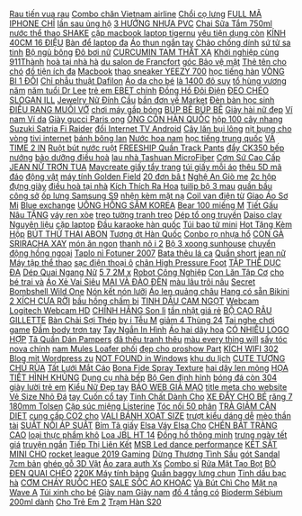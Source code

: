 [Rau tiến vua rau](https://pds4.ndk.vn/p0/172/184/rau-tien-vua-rau-cung-dinh-hang-moi-xanh-dep-250g-so-sanh-danh-gia/) [Combo chăn Vietnam airline](https://pds4.ndk.vn/p0/160/826/combo-chan-vietnam-airline-so-sanh-danh-gia/) [Chổi cọ lưng](https://pds3.ndk.vn/p0/113/14/choi-co-lung-so-sanh-danh-gia/) [FULL MÃ IPHONE CHỈ](https://pds5.ndk.vn/p0/207/926/gia-cuc-soc-cuong-luc-full-ma-iphone-chi-5k-phu-kien-gia-tot-so-sanh-danh-gia/) [lần sau ủng hộ](https://pds.ndk.vn/p0/7/91/ao-tran-bong-quan-quan-ngu-vv-nhan-hang-deplan-sau-ung-ho-tiep-nhe-nhe-nhe-nhe-nhe-nhe-nhe-nhe-nhe-nhe-nhe-so-sanh-danh-gia/) [3 HƯỚNG NHỰA PVC](https://pds3.ndk.vn/p0/103/669/bo-10-cai-co-goc-3-huong-nhua-pvc-phi-27-so-sanh-danh-gia/) [Chai Sữa Tắm 750ml](https://pds5.ndk.vn/p0/227/717/combo-3-chai-sua-tam-750ml-dau-goi-400ml-dau-xa-400ml-olive-chinh-hang-bioaqua-so-sanh-danh-gia/) [nước thể thao SHAKE](https://pds.ndk.vn/p0/43/832/binh-lac-binh-nuoc-the-thao-shake-me-so-sanh-danh-gia/) [cặp macbook laptop tigernu](https://pds4.ndk.vn/p0/174/94/cap-macbook-laptop-tigernu-xin-so-sanh-danh-gia/) [yêu tiện dụng còn](https://dongvat2.blogspot.com/2020/03/giam-gia-vi-ung-tien-xu-thiet-ke-kieu.html) [KÍNH 40CM 16 ĐIỆU](https://pds4.ndk.vn/p0/199/747/dong-ho-treo-tuong-co-nhac-duong-kinh-40cm-16-dieu-nhac-go-bao-gio-dong-ho-kim-troi-so-noi-3d-so-sanh-danh-gia/) [Bàn để laptop đa](https://pds4.ndk.vn/p0/181/450/ban-de-laptop-da-nang-ban-hoc-cho-be-so-sanh-danh-gia/) [Áo thun ngắn tay](https://sites.google.com/site/maymay1xs/ao-thun-ngan-tay) [Chảo chống dính](https://pds6.ndk.vn/p0/253/825/chao-chong-dinh-so-sanh-danh-gia/) [sứ tử sa tinh](https://pds6.ndk.vn/p0/261/893/bo-am-chen-gom-su-tu-sa-tinh-hoa-tra-dao-so-sanh-danh-gia/) [Bộ ngủ bông](https://pds2.ndk.vn/p0/92/970/bo-ngu-bong-so-sanh-danh-gia/) [Đô bơi nữ](https://pds4.ndk.vn/p0/195/257/do-boi-nu-so-sanh-danh-gia/) [CURCUMIN TAM THẤT XẠ](https://pds.ndk.vn/p0/64/844/tinh-chat-nghe-nano-curcumin-tam-that-xa-den-va-coenzym-q10-so-sanh-danh-gia/) [Khởi nghiệp cùng 911Thành](https://magioithieumomo.haitrieuweb.com/p0/1/922/khoi-nghiep-cung-911thanh-pho-giai-tri-ma-momo/) [hoà tại nhà hà](https://suadieuhoatainhanoi.blogspot.com/2017/12/huong-dan-ang-ky-atroxcoin-chuyen.html) [du salon de Francfort](http://cv.xn--kimtinonline1-jr2g7a.vn/p0/0/635/en-direct-du-salon-de-francfort-2011-video-la-honda-civi-kiem-tien-affiliate-civi-vn/) [góc Bảo vệ mặt](https://pds.ndk.vn/p0/21/110/op-likgus-cuong-luc-tpu-trong-suot-chong-ochong-xuocvien-silicon-chong-soc-4-gocbao-ve-mat-lung-va-camera-iphone-so-sanh-danh-gia/) [Thẻ tên cho chó](https://pds5.ndk.vn/p0/205/258/the-ten-cho-cho-meo-so-sanh-danh-gia/) [đồ tiện ích đa](https://pds.ndk.vn/p0/6/297/gio-treo-do-tien-ich-da-nang-vrg00799003-combo-2-so-sanh-danh-gia/) [Macbook](https://macbookc.blogspot.com) [thao sneaker YEEZY 700](https://pds2.ndk.vn/p0/82/529/giay-the-thao-sneaker-yeezy-700-stt-full-box-so-sanh-danh-gia/) [học tiếng hàn](https://hoctienghan0.blogspot.com/2018/01/vtc14phat-hien-nhieu-my-phm-chua-nong-o.html) [VÒNG BI 1 ĐÔI](https://pds6.ndk.vn/p0/285/783/bo-rotor-va-stator-may-mai-goc-gws-6-100-kem-02-vong-bi-1-doi-than-so-sanh-danh-gia/) [Chỉ phẫu thuật Dafilon](https://pds6.ndk.vn/p0/278/894/chi-phau-thuat-dafilon-60-so-sanh-danh-gia/) [Áo da cho bé](https://pds6.ndk.vn/p0/293/82/ao-da-cho-be-so-sanh-danh-gia/) [là 1400 đô suy](https://magioithieumomo.haitrieuweb.com/p0/2/387/tong-thu-nhap-ve-vi-momo-la-1400-do-suy-ra-la-gan-15000trieu-usd-ma-momo/) [tổ hùng vương năm](https://khuyenmaiinet.haitrieuweb.com/p0/4/944/gio-to-hung-vuong-nam-2020-px-p-danh-gia-inet/) [năm tuổi Dr Lee](https://pds6.ndk.vn/p0/283/164/chiet-xuat-nam-dong-trung-ha-thao-va-hong-sam-han-quoc-6-nam-tuoi-dr-lee-x-chong-kun-dang-70ml-x-30-goi-so-sanh-danh-gia/) [trẻ em EBET chính](https://pds4.ndk.vn/p0/161/608/giay-da-bong-giay-san-co-tre-em-ebet-chinh-hang-so-sanh-danh-gia/) [Đồng Hồ Đôi Điện](https://pds3.ndk.vn/p0/102/841/dong-ho-doi-dien-tu-skmei-0955-dha431-xanh-duong-size-trung-so-sanh-danh-gia/) [ĐEO CHÉO SLOGAN ILL](https://pds5.ndk.vn/p0/219/22/gia-soc-tui-tote-deo-cheo-slogan-ill-even-share-de-thuong-bati-store-so-sanh-danh-gia/) [Jewelry Nữ Đính Cầu](https://pds.ndk.vn/p0/53/400/bong-tai-silver-y-s925-bao-ngoc-jewelry-nu-dinh-cau-vong-b-1454-so-sanh-danh-gia/) [bắn đơn về Market](http://xn--kimtinonline1-jr2g7a.vn/p0/0/73/huong-dan-ban-don-ve-market-place-accesstrade-bang-api-kiem-tien-online-accesstrade/) [Đèn bàn học sinh](https://pds3.ndk.vn/p0/129/120/den-ban-hoc-sinh-so-sanh-danh-gia/) [ĐIỀU RANG MUỐI VỠ](https://pds6.ndk.vn/p0/267/227/hat-dieu-rang-muoi-vo-doi-loai-a-1kg-so-sanh-danh-gia/) [chơi máy gắp bóng](https://pds4.ndk.vn/p0/199/560/do-choi-may-gap-bong-pin-nhac-den-sd155-so-sanh-danh-gia/) [BÚP BÊ BÚP BÊ](https://pds6.ndk.vn/p0/256/970/bup-be-bup-be-so-sanh-danh-gia/) [Giày hài nữ đẹp](https://pds2.ndk.vn/p0/68/130/giay-hai-nu-dep-so-sanh-danh-gia/) [Ví nam Ví da](https://pds6.ndk.vn/p0/292/894/vi-nam-vi-nam-vi-nam-vi-da-nam-cao-cap-so-sanh-danh-gia/) [Giày gucci Paris ong](https://pds5.ndk.vn/p0/218/816/giay-gucci-paris-ong-2019-trang-so-sanh-danh-gia/) [ỐNG CÔN HÀN QUỐC](https://pds5.ndk.vn/p0/204/649/quan-kaki-nam-ong-con-han-quoc-cao-cap-so-sanh-danh-gia/) [hộp 100 cây nhang](https://pds5.ndk.vn/p0/238/510/bo-1-hop-100-cay-nhang-que-nhang-sach-rat-thom-so-sanh-danh-gia/) [Suzuki Satria Fi Raider](https://pds.ndk.vn/p0/15/878/cao-su-gap-suzuki-satria-fi-raider-fi-cao-su-gap-xipo-so-sanh-danh-gia/) [đổi Internet TV Android](https://tiviinternet1.blogspot.com/2019/12/giam-gia-thiet-bi-chuyen-oi-internet-tv.html) [Cây lăn bụi lông](https://pds.ndk.vn/p0/16/12/cay-lan-bui-long-cho-meo-cho-tham-ao-hay-sofa-so-sanh-danh-gia/) [nịt bụng cho vòng](https://pds5.ndk.vn/p0/0/291/quan-gen-nit-bung-cho-vong-eo-thon-gon-so-sanh-danh-gia/) [tivi internet](https://tiviinternet1.blogspot.com/2017/11/thvl-cuoi-xuyen-viet-vong-tuyen-sinh-ho.html) [bánh bông lan](https://pds4.ndk.vn/p0/178/710/banh-bong-lan-so-sanh-danh-gia/) [Nước hoa nam](https://sites.google.com/site/totnhat1x1/nuoc-hoa-nam) [học tiếng trung quốc](https://hoctiengtrungquoc0.blogspot.com/2018/04/vat-vo-ong-ho-sieu-xin-en-tu-samsung.html) [VÀ TIME 2 IN](https://hoctienghan0.blogspot.com/2019/10/chi-con-58995-ong-ho-bao-vol-va-time-2.html) [Ruột bút nước ruột](https://pds3.ndk.vn/p0/128/411/ruot-but-nuoc-ruot-but-nuoc-so-sanh-danh-gia/) [FREESHIP Quần Track Pants](https://pds.ndk.vn/p0/55/69/freeship-quan-track-pants-1-soc-danh-cho-namnu-du-3-mau-ke-trangdovang-anh-that-so-sanh-danh-gia/) [đẩy CK350 bếp nướng](https://pds5.ndk.vn/p0/218/721/bep-nuong-bep-nuong-ngoai-troi-ck350bep-nuong-co-banh-xe-day-ck350bep-nuong-da-ngoai-so-sanh-danh-gia/) [bảo dưỡng điều hoà](https://baoduongdieuhoatainhanoi.blogspot.com/2017/07/2017-da-pvi-8-cuc-inverter-tu-dien.html) [lau nhà Tashuan MicroFiber](https://pds6.ndk.vn/p0/281/330/bo-lau-nha-tashuan-microfiber-ts-5327-so-sanh-danh-gia/) [Cơm Sứ Cao Cấp](https://pds6.ndk.vn/p0/273/903/bo-hop-com-su-cao-cap-dong-hwa-mau-pastel-bh007s3-so-sanh-danh-gia/) [JEAN NỮ TRƠN TUA](https://pds7.ndk.vn/p0/310/699/quan-jean-nu-tron-tua-lai-co-gian-so-sanh-danh-gia/) [Maycreate giấy tẩy trang](https://pds.ndk.vn/p0/31/795/bong-tay-trang-maycreate-giay-tay-trang-3-lop-noi-dia-trung-cao-cap-goi-50-222-mieng-so-sanh-danh-gia/) [túi giấy mỗi áo](https://pds5.ndk.vn/p0/231/210/ao-phong-kaws-tang-kem-tui-giay-moi-ao-anh-video-that-mau-1-so-sanh-danh-gia/) [thêu 5D mã đáo](https://pds.ndk.vn/p0/58/93/tranh-theu-5d-ma-dao-thanh-cong-so-sanh-danh-gia/) [động vật](https://dongvat2.blogspot.com/2017/12/9coupon-gioi-thieu-cong-cu-san-ve-may.html) [máy tính Golden Field](https://pds.ndk.vn/p0/10/911/ngon-may-tinh-golden-field-atx-gf480-so-sanh-danh-gia/) [20 đơn bâ t](https://pds5.ndk.vn/p0/224/873/ma-hllocxuan-giam-20-don-bat-ki-bien-ap-2000va-lioa-dn020-doi-nguon-ha-ap-1-pha-vao-220v-ra-100v-120v-so-sanh-danh-gia/) [Nghệ An Giò me](https://pds6.ndk.vn/p0/260/310/500g-dac-san-gio-be-nghe-angio-me-nghe-an-tai-da-nang-so-sanh-danh-gia/) [2c hộp đựng giày](https://pds4.ndk.vn/p0/167/600/2c-hop-dung-giay-so-sanh-danh-gia/) [điều hoà tại nhà](https://baoduongdieuhoatainhanoi.blogspot.com/2017/07/thi-cong-lap-at-ong-thong-gio-chuyen.html) [Kích Thích Ra Hoa](https://pds4.ndk.vn/p0/188/225/kich-thich-ra-hoa-so-sanh-danh-gia/) [tuilip bộ 3 mau](https://pds5.ndk.vn/p0/235/677/tranh-dinh-da-hoa-tuilip-bo-3-mau-kt-165x60cm-so-sanh-danh-gia/) [quần bầu công sở](https://pds3.ndk.vn/p0/110/193/quan-bau-cong-so-so-sanh-danh-gia/) [ốp lưng Samsung S9](https://pds2.ndk.vn/p0/92/573/op-lung-samsung-s9-plus-so-sanh-danh-gia/) [nhện kèm mặt nạ](https://pds3.ndk.vn/p0/144/569/set-bo-ao-choang-sieu-nhan-nhen-kem-mat-na-cho-cac-be-so-sanh-danh-gia/) [Coil van điện từ](https://pds.ndk.vn/p0/40/835/coil-van-dien-tu-duc-so-sanh-danh-gia/) [Giao Áo Sơ Mi](https://magioithieumomo.haitrieuweb.com/p0/3/219/chu-tich-zara-tu-cau-be-giao-ao-so-mi-den-vi-ty-phu-kin-tieng-giau-nhat-the-gioi-2015-ma-momo/) [Blue exchange](https://blueexchange1.blogspot.com/2018/05/nhung-truong-ai-hoc-ma-khoi-nen-quan.html) [UỐNG HỒNG SÂM KOREA](https://pds5.ndk.vn/p0/213/413/chinh-hang-vien-uong-hong-sam-korea-red-ginseng-extract-gold-60-vien-nang-mem-so-sanh-danh-gia/) [Bear 100 miếng M](https://pds.ndk.vn/p0/42/965/ta-quan-mama-bear-100-mieng-mlxl-so-sanh-danh-gia/) [Tiết Gấu Nâu TẶNG](https://pds5.ndk.vn/p0/207/429/combo-10-doi-vo-hoa-tiet-gau-nau-tang-kem-tui-so-sanh-danh-gia/) [váy ren xòe](https://pds2.ndk.vn/p0/70/309/vay-ren-xoe-so-sanh-danh-gia/) [treo tường tranh treo](https://pds5.ndk.vn/p0/218/126/tranh-treo-tuong-tranh-treo-tuong-so-sanh-danh-gia/) [Dép tổ ong truyền](https://pds3.ndk.vn/p0/127/261/dep-to-ong-truyen-thong-nhieu-mau-so-sanh-danh-gia/) [Daiso clay Nguyên liệu](https://pds.ndk.vn/p0/59/754/daiso-clay-nguyen-lieu-lam-slime-so-sanh-danh-gia/) [cặp laptop](https://pds6.ndk.vn/p0/251/501/cap-laptop-so-sanh-danh-gia/) [Đầu karaoke hàn quốc](https://pds.ndk.vn/p0/49/466/dau-karaoke-han-quoc-kumyoung-kms-s110-chinh-hang-so-sanh-danh-gia/) [Túi bao tử mini](https://pds5.ndk.vn/p0/221/784/tui-bao-tu-mini-so-sanh-danh-gia/) [Hot Tặng Kèm Hộp](https://pds4.ndk.vn/p0/150/482/dong-ho-nu-scottie-day-thep-lua-sieu-hot-tang-kem-hop-pin-du-phong-so-sanh-danh-gia/) [BÚT THỬ THAI ABON](https://pds.ndk.vn/p0/0/449/but-thu-thai-abon-so-sanh-danh-gia/) [Tương ớt Hàn Quốc](https://pds4.ndk.vn/p0/198/58/tuong-ot-han-quoc-gochujang-200gr-so-sanh-danh-gia/) [Conbo rọ nhựa hổ](https://pds.ndk.vn/p0/56/843/conbo-ro-nhua-ho-so-sanh-danh-gia/) [CON GÀ SRIRACHA XAY](https://pds3.ndk.vn/p0/140/246/thung-tuong-ot-con-ga-sriracha-xay-nhuyen-740ml-12-chai-so-sanh-danh-gia/) [món ăn ngon](https://monanngon2.blogspot.com/2018/01/co-sinh-vien-21-tuoi-nghen-ngo-vi-uoc.html) [thanh nô i 2](https://pds6.ndk.vn/p0/257/708/loa-vi-tinh-logitech-z121-am-thanh-noi-20-version-2019-so-sanh-danh-gia/) [Bộ 3 xoong sunhouse](https://pds2.ndk.vn/p0/79/527/bo-3-xoong-sunhouse-so-sanh-danh-gia/) [chuyển động hồng ngoại](https://pds6.ndk.vn/p0/256/918/dui-den-cam-ung-chuyen-dong-hong-ngoai-e27-so-sanh-danh-gia/) [Taplo nỉ Fotuner 2007](https://pds5.ndk.vn/p0/219/797/taplo-ni-fotuner-20072019-so-sanh-danh-gia/) [Bata thêu lá ca](https://pds6.ndk.vn/p0/257/573/bata-theu-la-ca-cap-so-sanh-danh-gia/) [Quần short jean nữ](https://pds6.ndk.vn/p0/295/910/quan-short-jean-nu-lung-cao-so-sanh-danh-gia/) [Máy tập thể thao](https://pds3.ndk.vn/p0/110/831/may-tap-the-thao-tai-nha-so-sanh-danh-gia/) [sạc điện thoại ô](https://pds5.ndk.vn/p0/237/150/tau-sac-dien-thoai-o-to-so-sanh-danh-gia/) [chân High Pressure Foot](https://pds6.ndk.vn/p0/286/862/bom-xe-may-xe-dap-da-nang-dung-chan-high-pressure-foot-pump-so-sanh-danh-gia/) [TẬP THỂ DỤC ĐA](https://pds6.ndk.vn/p0/267/94/dung-cu-tap-the-duc-da-nang-tummy-trimmer-so-sanh-danh-gia/) [Dép Quai Ngang Nữ](https://pds5.ndk.vn/p0/204/478/dep-quai-ngang-nu-da-bo-g5585-so-sanh-danh-gia/) [5 7 2M x](https://pds.ndk.vn/p0/33/566/chan-long-tuyet-muji-xuat-nhat-chan-muji-sieu-mat-mau-5-7-2m-x-2m3-so-sanh-danh-gia/) [Robot Công Nghiệp](https://pds5.ndk.vn/p0/213/588/robot-cong-nghiep-so-sanh-danh-gia/) [Con Lăn Tập Cơ](https://pds5.ndk.vn/p0/227/208/con-lan-tap-co-bung-so-sanh-danh-gia/) [cho bé trai và](https://pds5.ndk.vn/p0/230/580/set-10-quan-dai-cho-be-trai-va-be-gai-so-sanh-danh-gia/) [Áo Xẻ Vai Siêu](https://pds6.ndk.vn/p0/294/218/ao-xe-vai-sieu-hot-apg25-so-sanh-danh-gia/) [MAI VÀ ĐÀO ĐÈN](https://pds3.ndk.vn/p0/130/186/cay-hoa-mai-va-dao-den-led-1m2-trang-tri-tet-so-sanh-danh-gia/) [màu lâu trôi nâu](https://pds4.ndk.vn/p0/178/703/chinh-hang-chi-ke-chan-may-one-spring-ben-mau-lau-troi-nau-tu-nhien-chi-ke-may-noi-dia-trung-xp-ep02-so-sanh-danh-gia/) [Secret Bombshell Wild One](https://pds.ndk.vn/p0/45/103/phan-loai-mau-thu-10ml-xit-thom-victorias-secret-bombshellwild-one-daydream-after-partypurple-haze-so-sanh-danh-gia/) [Nón kết nón lưỡi](https://pds3.ndk.vn/p0/133/830/non-ket-non-luoi-trai-hoa-tiet-us-thoi-trang-everest-so-sanh-danh-gia/) [Áo len quảng châu](https://pds6.ndk.vn/p0/294/278/ao-len-quang-chau-so-sanh-danh-gia/) [Hang có sẵn Bikini](https://pds6.ndk.vn/p0/280/278/hang-co-san-bikini-len-moc-croptop-so-sanh-danh-gia/) [2 XÍCH CƯA RỜI](https://pds4.ndk.vn/p0/179/867/combo-2-xich-cua-roi-cho-lam-xich-gan-may-mai-loai-1-so-sanh-danh-gia/) [bầu hồng chấm bi](https://pds2.ndk.vn/p0/81/407/dam-bau-hong-cham-bi-nhi-voan-cao-cap-2019-so-sanh-danh-gia/) [TINH DẦU CAM NGỌT](https://pds2.ndk.vn/p0/73/359/tinh-dau-cam-ngot-tue-minh-10ml-so-sanh-danh-gia/) [Webcam Logitech Webcam HD](https://pds3.ndk.vn/p0/109/804/webcam-logitech-webcam-hd-c310-so-sanh-danh-gia/) [CHÍNH HÃNG Son lì](https://pds3.ndk.vn/p0/129/102/chinh-hang-son-li-lau-troi-sieu-min-moi-miss-rose-son-thoi-son-trang-diem-noi-dia-trung-az-sm02-so-sanh-danh-gia/) [tần nhật giá rẻ](https://pds5.ndk.vn/p0/212/798/noi-com-cao-tan-nhat-gia-re-com-ngon-so-sanh-danh-gia/) [BỘ CẠO RÂU GILLETTE](https://pds4.ndk.vn/p0/180/469/bo-cao-rau-gillette-so-sanh-danh-gia/) [Bàn Chải Sợi Thép](https://pds.ndk.vn/p0/59/471/ban-chai-soi-thep-66194-so-sanh-danh-gia/) [by i Tễu M](https://magioithieumomo.haitrieuweb.com/p0/3/768/den-ta-cu-di-cung-nhau-ft-linh-cao-prod-by-i-teu-mv-ma-momo/) [giảm 4 Thùng 24](https://pds.ndk.vn/p0/23/82/nhap-gro1ab1111-giam-4-thung-24-sua-nuoc-ensure-abbott-237mlchai-so-sanh-danh-gia/) [Tai nghe chơi game](https://pds3.ndk.vn/p0/115/40/tai-nghe-choi-game-so-sanh-danh-gia/) [Đầm body trơn tay](https://pds.ndk.vn/p0/46/335/dam-body-tron-tay-ngan-chat-thun-bozip-so-sanh-danh-gia/) [Tay Ngắn In Hình](https://pds.ndk.vn/p0/30/108/ao-thun-tay-ngan-in-hinh-harry-potter-so-sanh-danh-gia/) [Áo hai dây hoa](https://pds5.ndk.vn/p0/226/780/ao-hai-day-hoa-dap-noi-sang-chanh-85194-so-sanh-danh-gia/) [CÓ NHIỀU LOGO HỢP](https://pds6.ndk.vn/p0/298/158/free-ship-quan-in-co-nhieu-logo-hop-thoi-trang-quan-the-thao-phu-hop-nam-nu-in-hinh-sieu-hot-co-size-tu-35kg-den-85kg-so-sanh-danh-gia/) [Tã Quần Dán Pampers](https://pds5.ndk.vn/p0/236/407/ta-quan-dan-pampers-bich-sieu-dai-du-size-so-sanh-danh-gia/) [đã thêu tranh thêu](https://pds.ndk.vn/p0/0/79/da-theu-tranh-theu-chu-thap-thanh-pham-so-sanh-danh-gia/) [màu every thing will](https://pds3.ndk.vn/p0/141/331/ao-thun-nam-co-tron-tay-ngan-nhieu-mau-every-thing-will-be-ok-tn30-so-sanh-danh-gia/) [sấy tóc nova chính](https://pds3.ndk.vn/p0/116/167/sieu-salefree-ship-may-say-toc-may-say-toc-nova-chinh-hang-so-sanh-danh-gia/) [nam Mules Loafer phối](https://pds.ndk.vn/p0/39/887/suc-nam-mules-loafer-phoi-van-da-ran-btahome-so-sanh-danh-gia/) [đẹp cho proshow Part](https://magioithieumomo.haitrieuweb.com/p0/1/515/intro-mo-dau-gioi-thieu-video-dep-cho-proshow-part-6-ma-momo/) [KÍCH WIFI 302](https://pds4.ndk.vn/p0/171/211/kich-wifi-302-so-sanh-danh-gia/) [Blog mit Wordpress zu](https://khuyenmaiinet.haitrieuweb.com/p0/4/543/website-blog-mit-wordpress-zu-hause-hosten-home-server-selbst-bauen-teil-13-danh-gia-inet/) [NOT FOUND in Windows](https://khuyenmaiinet.haitrieuweb.com/p0/4/482/how-to-fix-inet-e-resource-not-found-in-windows-10-danh-gia-inet/) [khu du lịch](https://khudulich0.blogspot.com/2018/03/sinh-vien-ha-noi-u-tu-tin-noi-tieng-anh.html) [CUTE TƯỢNG CHÚ RÙA](https://pds.ndk.vn/p0/40/490/tuong-rua-gom-tu-sa-tuong-rua-cute-tuong-chu-rua-ngo-nghinh-so-sanh-danh-gia/) [Tất Lưới Mắt Cáo](https://pds5.ndk.vn/p0/246/570/combo-3-quan-tat-luoi-mat-cao-mms02-so-sanh-danh-gia/) [Bona Fide Spray Texture](https://pds3.ndk.vn/p0/113/573/bona-fide-spray-texture-chai-xit-prestyling-so-sanh-danh-gia/) [hai dây len mỏng](https://pds5.ndk.vn/p0/226/489/ao-thun-hai-day-len-mong-soc-ngang-sunnie-signature-so-sanh-danh-gia/) [HỌA TIẾT HÌNH KHỦNG](https://pds.ndk.vn/p0/63/775/free-ship-20k-toan-quoc-ao-hoddie-nu-hoa-tiet-hinh-khung-long-sieu-cute-kem-hinh-that-sp-so-sanh-danh-gia/) [Dụng cụ nhà bếp](https://sites.google.com/site/loakhongday2123/dung-cu-nha-bep) [Bộ Gen định hình](https://pds7.ndk.vn/p0/313/480/bo-gen-dinh-hinh-toan-than-7790-so-sanh-danh-gia/) [bóng đá còn 304](https://0bongda.blogspot.com/2020/01/giam-gia-giay-bong-con-304000.html) [giày lười trẻ em](https://pds6.ndk.vn/p0/254/200/giay-luoi-tre-em-so-sanh-danh-gia/) [Kiểu Nữ Đẹp tay](https://pds3.ndk.vn/p0/100/915/ao-kieu-nu-dep-tay-loe-xinh-so-sanh-danh-gia/) [BÁO WEB GIẢ MẠO](https://khuyenmaiinet.haitrieuweb.com/p0/5/148/canh-bao-web-gia-mao-ban-ve-bong-da-online-chung-ket-aff-suzuki-cup-viet-nam-malaysia-danh-gia-inet/) [title meta cho website](https://khuyenmaiinet.haitrieuweb.com/p0/4/626/inet-cach-thay-doi-title-meta-cho-website-wordpress-danh-gia-inet/) [Vẻ Size Nhỏ Đá](https://pds7.ndk.vn/p0/301/556/tuong-da-trang-tri-chu-tieu-vui-ve-size-nho-da-non-nuoc-so-sanh-danh-gia/) [tay Cuốn cổ tay](https://sites.google.com/site/maymassage1s/ho-tro-co-tay/9400d---hang-chinh-hang-dai-cuon-co-tay---cuon-co-tay---dai-cuon-co-tay-tap-gym-aolikes-al1538-mua-ngay) [Tinh Chất Dành Cho](https://pds.ndk.vn/p0/50/944/tinh-chat-danh-cho-da-mun-eucerin-pro-acne-solution-ai-clearing-treatment-40ml-so-sanh-danh-gia/) [XE ĐẨY CHO BÉ](https://pds5.ndk.vn/p0/202/584/xe-day-cho-be-1-chieu-3-tu-the-cho-be-du-mau-so-sanh-danh-gia/) [răng 7 180mm Tolsen](https://pds4.ndk.vn/p0/155/158/kem-rang-7-180mm-tolsen-10001-so-sanh-danh-gia/) [Cặp súc miệng Listerine](https://pds.ndk.vn/p0/26/165/cap-suc-mieng-listerine-bac-ha-thai-lan-so-sanh-danh-gia/) [Tóc nối 50 phân](https://pds.ndk.vn/p0/43/757/toc-noi-50-phan-so-sanh-danh-gia/) [TRÀ GIẢM CÂN DIET](https://pds7.ndk.vn/p0/312/839/tra-giam-can-diet-vip-so-sanh-danh-gia/) [cung cấp CO2 cho](https://pds5.ndk.vn/p0/243/678/set-60-vien-sui-cung-cap-co2-cho-ho-thuy-sinh-so-sanh-danh-gia/) [VALI BÁNH XOAT SIZE](https://pds3.ndk.vn/p0/109/709/vali-banh-xoat-size-28-so-sanh-danh-gia/) [trượt kiểu dáng dễ](https://pds2.ndk.vn/p0/84/978/giay-bup-be-mui-tron-co-de-chong-truot-kieu-dang-de-thuong-cho-be-gai-so-sanh-danh-gia/) [mèo thần tài](https://pds6.ndk.vn/p0/288/524/meo-than-tai-so-sanh-danh-gia/) [SUẤT NỒI ÁP SUẤT](https://pds6.ndk.vn/p0/276/545/noi-ap-suat-noi-ap-suat-20-so-sanh-danh-gia/) [Bỉm Tã giấy](https://sites.google.com/site/totnhatx1x1/bim-ta-giay) [Elsa Váy Elsa Cho](https://pds4.ndk.vn/p0/183/955/vay-elsa-vay-elsa-cho-be-so-sanh-danh-gia/) [CHÉN BÁT TRÀNG CAO](https://pds3.ndk.vn/p0/125/976/freeship-am-chen-bat-trang-cao-cap-so-sanh-danh-gia/) [loại thực phẩm khô](https://sites.google.com/site/adaptersac1s/cac-loai-thuc-pham-kho-khac) [Loa JBL HT 14](https://pds6.ndk.vn/p0/0/256/loa-jbl-ht-14-so-sanh-danh-gia/) [Đồng hồ thông minh](https://sites.google.com/site/gaubongd3124/dong-ho-thong-minh) [trưng ngày tết giá](https://pds.ndk.vn/p0/20/562/gia-re-nhat-re-bat-ngo-hoa-do-quyen-ngu-dong-trung-ngay-tet-gia-si-chat-luong-so-sanh-danh-gia/) [truyện ngắn](https://truyenngan3.blogspot.com/2017/12/sony-xperia-x-namdaik.html) [Tiếp Thị Liên Kết](http://cv.xn--kimtinonline1-jr2g7a.vn/p0/0/515/huong-dan-dang-ky-affiliate-tiep-thi-lien-ket-voi-civi-kiem-tien-affiliate-civi-vn/) [MSB Led dance performance](https://khuyenmaiinet.haitrieuweb.com/p0/4/791/nhay-den-led-trong-su-kien-ngan-hang-msb-led-dance-performance-in-hanoi-nqt-danh-gia-inet/) [KÉT SẮT MINI CHO](https://pds4.ndk.vn/p0/154/318/ket-sat-mini-cho-be-so-sanh-danh-gia/) [rocket league 2019 Gaming](https://rocket1h.haitrieuweb.com/p0/6/175/best-music-play-rocket-league-2019-gaming-music-mix-1h-2019-rocket-1h-tang-thoi-gian/) [Dừng Thương Tình Sầu](https://magioithieumomo.haitrieuweb.com/p0/3/564/anh-van-mo-ve-em-la-em-do-dung-thuong-tinh-sau-thien-thu-muon-loi-nhac-remix-gay-nghien-2020-ma-momo/) [gót Sandal 7cm bản](https://pds4.ndk.vn/p0/187/967/giay-cao-got-sandal-7cm-ban-trong-got-boc-so-sanh-danh-gia/) [ghép gỗ 3D Vật](https://pds.ndk.vn/p0/43/805/mo-hinh-lap-ghep-go-3d-vat-dung-gia-dinh-so-sanh-danh-gia/) [Áo zara auth Xs](https://pds.ndk.vn/p0/45/203/ao-zara-auth-xs-san-so-sanh-danh-gia/) [Combo sỉ](https://pds3.ndk.vn/p0/100/895/combo-si-so-sanh-danh-gia/) [Rửa Mặt Tạo Bọt](https://pds2.ndk.vn/p0/77/246/sua-rua-mat-tao-bot-perfect-whip-senka-nhat-ban-120g-so-sanh-danh-gia/) [BÒ ĐEN QUAI CHÉO](https://pds.ndk.vn/p0/33/651/xang-dan-da-bo-den-quai-cheo-1528-so-sanh-danh-gia/) [220K Máy tính bảng](https://pds.ndk.vn/p0/5/108/chuyen-game-antutu-220k-may-tinh-bang-google-pixel-c-so-sanh-danh-gia/) [Quần baggy lưng chun](https://pds5.ndk.vn/p0/247/254/quan-baggy-lung-chun-vnxk-so-sanh-danh-gia/) [Tinh dầu bạc hà](https://pds.ndk.vn/p0/52/259/tinh-dau-bac-ha-50ml-so-sanh-danh-gia/) [CƠM CHÁY RUỐC HEO](https://pds3.ndk.vn/p0/122/617/com-chay-ruoc-heo-200g-so-sanh-danh-gia/) [SALE SỐC ÁO KHOÁC](https://pds.ndk.vn/p0/23/858/sale-soc-ao-khoac-nhung-form-ngan-120k-so-sanh-danh-gia/) [Và Bút Chì Cho](https://pds.ndk.vn/p0/18/470/dang-ban-bo-san-pham-ban-phim-va-but-chi-cho-hoc-sinh-so-sanh-danh-gia/) [Mặt nạ Wave A](https://pds5.ndk.vn/p0/239/506/mat-na-wave-a-2017-2018-so-sanh-danh-gia/) [Túi xinh cho bé](https://pds2.ndk.vn/p0/83/792/tui-xinh-cho-be-so-sanh-danh-gia/) [Giày nam Giày nam](https://pds3.ndk.vn/p0/141/181/giay-nam-giay-nam-so-sanh-danh-gia/) [đồ 4 tầng có](https://pds6.ndk.vn/p0/288/68/ke-de-do-4-tang-co-banh-xe-so-sanh-danh-gia/) [Bioderm Sébium 200ml dành](https://pds.ndk.vn/p0/0/242/gel-rua-mat-bioderm-sebium-200ml-danh-cho-da-nhon-dau-va-mun-so-sanh-danh-gia/) [Cho Trẻ Em 2](https://pds2.ndk.vn/p0/71/454/xe-dap-xich-lo-2-ghe-cho-tre-em-2-5-tuoi-so-sanh-danh-gia/) [Trạm Hàn S20](https://pds.ndk.vn/p0/60/982/tram-han-s20-so-sanh-danh-gia/) 